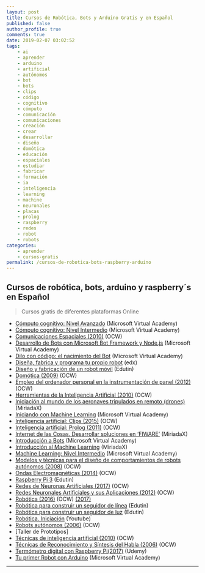 ```yaml
---
layout: post
title: Cursos de Robótica, Bots y Arduino Gratis y en Español
published: false
author_profile: true
comments: true
date: 2019-02-07 03:02:52
tags:
    - ai
    - aprender
    - arduino
    - artificial
    - autónomos
    - bot
    - bots
    - clips
    - código
    - cognitivo
    - cómputo
    - comunicación
    - comunicaciones
    - creación
    - crear
    - desarrollar
    - diseño
    - domótica
    - educación
    - espaciales
    - estudiar
    - fabricar
    - formación
    - ia
    - inteligencia
    - learning
    - machine
    - neuronales
    - placas
    - prolog
    - raspberry
    - redes
    - robot
    - robots
categories:
    - aprender
    - cursos-gratis
permalink: /cursos-de-robotica-bots-raspberry-arduino
---
```

## Cursos de robótica, bots, arduino y raspberry´s en Español

> Cursos gratis de diferentes plataformas Online

  * [Cómputo cognitivo: Nivel Avanzado][1] (Microsoft Virtual Academy)
  * [Cómputo cognitivo: Nivel Intermedio][2] (Microsoft Virtual Academy)
  * [Comunicaciones Espaciales (2010)][3] (OCW)
  * [Desarrollo de Bots con Microsoft Bot Framework y Node.js][4] (Microsoft Virtual Academy)
  * [Dilo con código: el nacimiento del Bot][5] (Microsoft Virtual Academy)
  * [Diseña, fabrica y programa tu propio robot][6] (edx)
  * [Diseño y fabricación de un robot móvil][7] (Edutin)
  * [Domótica (2009)][8] (OCW)
  * [Empleo del ordenador personal en la instrumentación de panel (2012)][9] (OCW)
  * [Herramientas de la Inteligencia Artificial (2010)][10] (OCW)
  * [Iniciación al mundo de los aeronaves tripulados en remoto (drones)][11] (MiriadaX)
  * [Iniciando con Machine Learning][12] (Microsoft Virtual Academy)
  * [Inteligencia artificial: Clips (2015)][13] (OCW)
  * [Inteligencia artificial: Prolog (2011)][14] (OCW)
  * [Internet de las Cosas. Desarrollar soluciones en &#8216;FIWARE&#8217;][15] (MiriadaX)
  * [Introducción a Bots][16] (Microsoft Virtual Academy)
  * [Introducción al Machine Learning][17] (MiriadaX)
  * [Machine Learning: Nivel Intermedio][18] (Microsoft Virtual Academy)
  * [Modelos y técnicas para el diseño de comportamientos de robots autónomos (2008)][19] (OCW)
  * [Ondas Electromagnéticas (2014)][20] (OCW)
  * [Raspberry Pi 3][21] (Edutin)
  * [Redes de Neuronas Artificiales (2017)][22] (OCW)
  * [Redes Neuronales Artificiales y sus Aplicaciones (2012)][23] (OCW)
  * [Robótica (2016)][24] (OCW) [(2017)][25]
  * [Robótica para construir un seguidor de línea][26] (Edutin)
  * [Robótica para construir un seguidor de luz][27] (Edutin)
  * [Robótica. Iniciación][28] (Youtube)
  * [Robots autónomos (2006)][29] (OCW)
  * [Taller de Prototipos]
  * [Técnicas de inteligencia artificial (2010)][30] (OCW)
  * [Técnicas de Reconocimiento y Síntesis del Habla (2006)][31] (OCW)
  * [Termómetro digital con Raspberry Pi(2017)][32] (Udemy)
  * [Tu primer Robot con Arduino][33] (Microsoft Virtual Academy)

* * *

 [1]: https://mva.microsoft.com/es-es/training-courses/computo-cognitivo-nivel-avanzado-17814
 [2]: https://mva.microsoft.com/es-es/training-courses/cmputo-cognitivo-nivel-intermedio-17808
 [3]: http://ocw.bib.upct.es/course/view.php?id=94
 [4]: https://mva.microsoft.com/es-es/training-courses/desarrollo-de-bots-con-microsoft-bot-framework-y-nodejs-17712
 [5]: https://mva.microsoft.com/es-es/training-courses/dilo-con-cdigo-el-nacimiento-de-bot-8470
 [6]: https://www.edx.org/course/disena-fabrica-y-programa-tu-propio-upvalenciax-dyor101x
 [7]: https://edutin.com/curso-de-dise%C3%B1o-y-fabricaci%C3%B3n-de-robot-m%C3%B3vil-440
 [8]: http://ocw.um.es/ingenierias/domotica
 [9]: https://ocw.ehu.eus/course/view.php?id=54
 [10]: http://ocw.uc3m.es/ingenieria-informatica/herramientas-de-la-inteligencia-artificial
 [11]: https://miriadax.net/web/iniciacion-al-mundo-de-las-aeronaves-tripuladas-en-remoto-drones-/inicio?utm_source=@Cursos%20(telegramcursos@gmail.com)&utm_medium=Telegram&utm_campaign=Canal%20Telegram%20@@Cursos
 [12]: https://mva.microsoft.com/es-es/training-courses/iniciando-con-machine-learning-16915
 [13]: https://campusvirtual.ull.es/ocw/course/view.php?id=112
 [14]: https://campusvirtual.ull.es/ocw/course/view.php?id=104
 [15]: https://miriadax.net/web/internet-de-las-cosas-como-desarrollar-soluciones-en-fiware
 [16]: https://mva.microsoft.com/es-es/training-courses/introduccin-a-bots-18179
 [17]: https://miriadax.net/web/introduccion-al-machine-learning-2-edicion-
 [18]: https://mva.microsoft.com/es-es/training-courses/machine-learning-nivel-intermedio-17804
 [19]: https://ocw.ua.es/es/ingenieria-y-arquitectura/modelos-y-tecnicas-para-el-diseno-de-comportamientos-de-robots-autonomos-2008.html
 [20]: http://ocw.bib.upct.es/course/view.php?id=136
 [21]: https://edutin.com/curso-de-rapsberry-pi-3-basico-3547
 [22]: http://ocw.uc3m.es/ingenieria-informatica/redes-de-neuronas
 [23]: https://ocw.ehu.eus/pluginfile.php/9047/mod_resource/content/1/redes_neuro/Course_listing.html
 [24]: https://ocw.ehu.eus/course/view.php?id=393
 [25]: https://ocw.ehu.eus/course/view.php?id=442
 [26]: https://edutin.com/curso-de-Robotica-basico-190
 [27]: https://edutin.com/curso-de-Robotica-Seguidor-de-Luz-189
 [28]: http://artecdigital.com.ar/curso-de-robotica-online-gratis
 [29]: https://ocw.ua.es/es/ingenieria-y-arquitectura/robots-autonomos-2006.html
 [30]: https://ocw.ua.es/es/ingenieria-y-arquitectura/tecnicas-de-inteligencia-artificial-2010.html
 [31]: https://ocw.ua.es/es/ingenieria-y-arquitectura/tecnicas-de-reconocimiento-y-sintesis-del-habla-2006.html
 [32]: https://www.udemy.com/termometro-digital-con-raspberry-pi
 [33]: https://mva.microsoft.com/es-es/training-courses/tu-primer-robot-con-arduino-8618